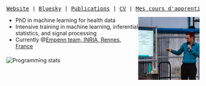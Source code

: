 <p><pre align="center"><a href="https://jlefortbesnard.github.io" target="_blank">Website</a> | <a href="https://jlefortbesnard.bsky.social/" target="_blank">Bluesky</a> | <a href="https://jlefortbesnard.github.io/Structure/publications.html" target="_blank">Publications</a> | <a href="https://jlefortbesnard.github.io/Structure/cv.html" target="_blank">CV</a> | <a href="https://jlefortbesnard.github.io/Structure/MLclass.html" target="_blank">Mes cours d'apprentissage automatique & Python (French)</a> </pre></p>

<img src="https://raw.githubusercontent.com/JLefortBesnard/JLefortBesnard.github.io/master/Images/picme9.PNG" alt="profil pic" align="right" style="width:160px;"/>

- PhD in machine learning for health data
- Intensive training in machine learning, inferential statistics, and signal processing
- Currently @<a href="https://team.inria.fr/empenn/team-members/"  target="_blank">Empenn team, INRIA, Rennes, France</a>

<img src="https://github-readme-stats-sigma-five.vercel.app/api/top-langs/?username=jlefortbesnard&layout=compact"
     alt="Programming stats" align="middle" style="width:270px"/>



